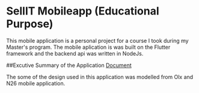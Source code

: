 # SellIT Mobileapp (Educational Purpose)
 This mobile application is a personal project for a course I took during my Master's program. The mobile aplication is was built on the Flutter framework and the backend api was written in NodeJs.

##Excutive Summary of the Application
[Document](https://docs.google.com/document/d/11pKeHCEFNEo_TIwEz3EjIrHNZ2mUv9N7jiiGhmZo47s/edit?usp=sharing)

The some of the design used in this application was modelled from Olx and N26 mobile application. 

